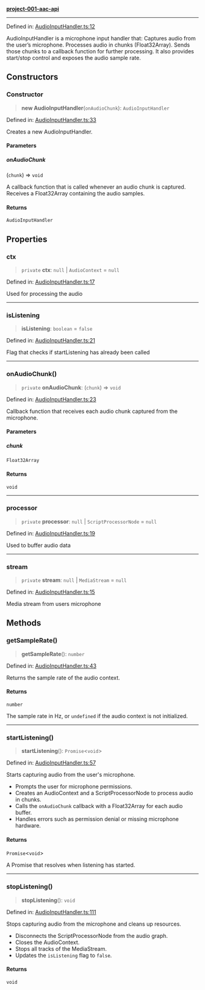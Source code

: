 [**project-001-aac-api**](../../README.md)

***

Defined in: [AudioInputHandler.ts:12](https://github.com/Capstone-Projects-2025-Fall/project-001-aac-api/blob/f278ef579dff54588e73872b6aab3afbbcf8bd88/src/AudioInputHandler.ts#L12)

AudioInputHandler is a microphone input handler that:
Captures audio from the user’s microphone.
Processes audio in chunks (Float32Array).
Sends those chunks to a callback function for further processing.
It also provides start/stop control and exposes the audio sample rate.

## Constructors

### Constructor

> **new AudioInputHandler**(`onAudioChunk`): `AudioInputHandler`

Defined in: [AudioInputHandler.ts:33](https://github.com/Capstone-Projects-2025-Fall/project-001-aac-api/blob/f278ef579dff54588e73872b6aab3afbbcf8bd88/src/AudioInputHandler.ts#L33)

Creates a new AudioInputHandler.

#### Parameters

##### onAudioChunk

(`chunk`) => `void`

A callback function that is called whenever
                       an audio chunk is captured. Receives a Float32Array
                       containing the audio samples.

#### Returns

`AudioInputHandler`

## Properties

### ctx

> `private` **ctx**: `null` \| `AudioContext` = `null`

Defined in: [AudioInputHandler.ts:17](https://github.com/Capstone-Projects-2025-Fall/project-001-aac-api/blob/f278ef579dff54588e73872b6aab3afbbcf8bd88/src/AudioInputHandler.ts#L17)

Used for processing the audio

***

### isListening

> **isListening**: `boolean` = `false`

Defined in: [AudioInputHandler.ts:21](https://github.com/Capstone-Projects-2025-Fall/project-001-aac-api/blob/f278ef579dff54588e73872b6aab3afbbcf8bd88/src/AudioInputHandler.ts#L21)

Flag that checks if startListening has already been called

***

### onAudioChunk()

> `private` **onAudioChunk**: (`chunk`) => `void`

Defined in: [AudioInputHandler.ts:23](https://github.com/Capstone-Projects-2025-Fall/project-001-aac-api/blob/f278ef579dff54588e73872b6aab3afbbcf8bd88/src/AudioInputHandler.ts#L23)

Callback function that receives each audio chunk captured from the microphone.

#### Parameters

##### chunk

`Float32Array`

#### Returns

`void`

***

### processor

> `private` **processor**: `null` \| `ScriptProcessorNode` = `null`

Defined in: [AudioInputHandler.ts:19](https://github.com/Capstone-Projects-2025-Fall/project-001-aac-api/blob/f278ef579dff54588e73872b6aab3afbbcf8bd88/src/AudioInputHandler.ts#L19)

Used to buffer audio data

***

### stream

> `private` **stream**: `null` \| `MediaStream` = `null`

Defined in: [AudioInputHandler.ts:15](https://github.com/Capstone-Projects-2025-Fall/project-001-aac-api/blob/f278ef579dff54588e73872b6aab3afbbcf8bd88/src/AudioInputHandler.ts#L15)

Media stream from users microphone

## Methods

### getSampleRate()

> **getSampleRate**(): `number`

Defined in: [AudioInputHandler.ts:43](https://github.com/Capstone-Projects-2025-Fall/project-001-aac-api/blob/f278ef579dff54588e73872b6aab3afbbcf8bd88/src/AudioInputHandler.ts#L43)

Returns the sample rate of the audio context.

#### Returns

`number`

The sample rate in Hz, or `undefined` if the audio context is not initialized.

***

### startListening()

> **startListening**(): `Promise`\<`void`\>

Defined in: [AudioInputHandler.ts:57](https://github.com/Capstone-Projects-2025-Fall/project-001-aac-api/blob/f278ef579dff54588e73872b6aab3afbbcf8bd88/src/AudioInputHandler.ts#L57)

Starts capturing audio from the user's microphone.

- Prompts the user for microphone permissions.
- Creates an AudioContext and a ScriptProcessorNode to process audio in chunks.
- Calls the `onAudioChunk` callback with a Float32Array for each audio buffer.
- Handles errors such as permission denial or missing microphone hardware.

#### Returns

`Promise`\<`void`\>

A Promise that resolves when listening has started.

***

### stopListening()

> **stopListening**(): `void`

Defined in: [AudioInputHandler.ts:111](https://github.com/Capstone-Projects-2025-Fall/project-001-aac-api/blob/f278ef579dff54588e73872b6aab3afbbcf8bd88/src/AudioInputHandler.ts#L111)

Stops capturing audio from the microphone and cleans up resources.

- Disconnects the ScriptProcessorNode from the audio graph.
- Closes the AudioContext.
- Stops all tracks of the MediaStream.
- Updates the `isListening` flag to `false`.

#### Returns

`void`
